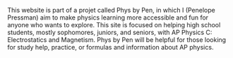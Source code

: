 This website is part of a projet called Phys by Pen, in which I (Penelope Pressman) aim to make physics learning more accessible and fun for anyone who wants to explore. This site is focused on helping high school students, mostly sophomores, juniors, and seniors, with AP Physics C: Electrostatics and Magnetism. Phys by Pen will be helpful for those looking for study help, practice, or formulas and information about AP physics. 

